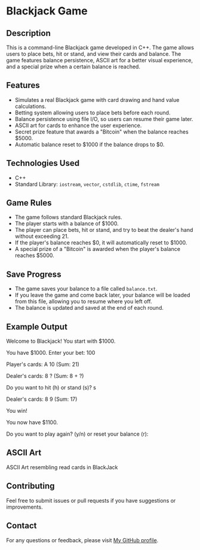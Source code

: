 # Blackjack Game

## Description
This is a command-line Blackjack game developed in C++. The game allows users to place bets, hit or stand, and view their cards and balance. The game features balance persistence, ASCII art for a better visual experience, and a special prize when a certain balance is reached.

## Features
- Simulates a real Blackjack game with card drawing and hand value calculations.
- Betting system allowing users to place bets before each round.
- Balance persistence using file I/O, so users can resume their game later.
- ASCII art for cards to enhance the user experience.
- Secret prize feature that awards a "Bitcoin" when the balance reaches $5000.
- Automatic balance reset to $1000 if the balance drops to $0.

## Technologies Used
- C++
- Standard Library: `iostream`, `vector`, `cstdlib`, `ctime`, `fstream`

## Game Rules
- The game follows standard Blackjack rules.
- The player starts with a balance of $1000.
- The player can place bets, hit or stand, and try to beat the dealer's hand without exceeding 21.
- If the player's balance reaches $0, it will automatically reset to $1000.
- A special prize of a "Bitcoin" is awarded when the player's balance reaches $5000.

## Save Progress
- The game saves your balance to a file called `balance.txt`.
- If you leave the game and come back later, your balance will be loaded from this file, allowing you to resume where you left off.
- The balance is updated and saved at the end of each round.

## Example Output
Welcome to Blackjack! You start with $1000.

You have $1000. Enter your bet: 100

Player's cards: A 10 (Sum: 21)

Dealer's cards: 8 ? (Sum: 8 + ?)

Do you want to hit (h) or stand (s)? s

Dealer's cards: 8 9 (Sum: 17)

You win!

You now have $1100.

Do you want to play again? (y/n) or reset your balance (r):


## ASCII Art
ASCII Art resembling read cards in BlackJack

## Contributing
Feel free to submit issues or pull requests if you have suggestions or improvements.

## Contact
For any questions or feedback, please visit [My GitHub profile](https://github.com/akaseb05).

